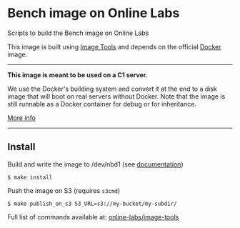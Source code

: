 Bench image on Online Labs
==========================

Scripts to build the Bench image on Online Labs

This image is built using [Image Tools](https://github.com/online-labs/image-tools) and depends on the official [Docker](https://github.com/online-labs/image-app-docker) image.

---

**This image is meant to be used on a C1 server.**

We use the Docker's building system and convert it at the end to a disk image that will boot on real servers without Docker. Note that the image is still runnable as a Docker container for debug or for inheritance.

[More info](https://github.com/online-labs/image-tools#docker-based-builder)

---

Install
-------

Build and write the image to /dev/nbd1 (see [documentation](https://doc.cloud.online.net/howto/create_image.html))

    $ make install

Push the image on S3 (requires `s3cmd`)

    $ make publish_on_s3 S3_URL=s3://my-bucket/my-subdir/

Full list of commands available at: [online-labs/image-tools](https://github.com/online-labs/image-tools/tree/master#commands)
